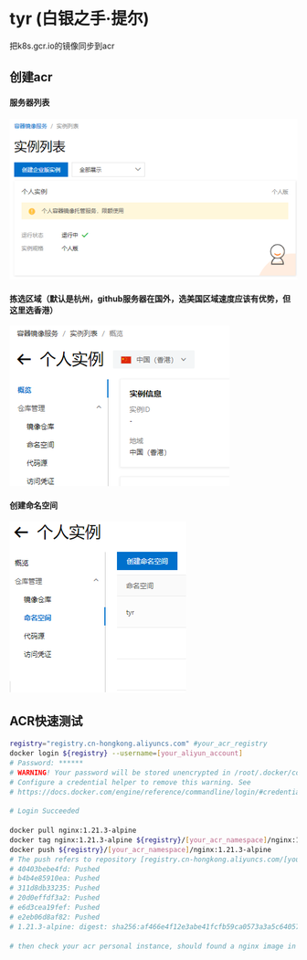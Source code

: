 # tyr (白银之手·提尔)
把k8s.gcr.io的镜像同步到acr


## 创建acr
#### 服务器列表
![容器镜像服务实例列表](./picture/容器镜像服务实例列表.png)
#### 拣选区域（默认是杭州，github服务器在国外，选美国区域速度应该有优势，但这里选香港）
![容器镜像服务实例列表](./picture/容器镜像个人实例-区域.png)
#### 创建命名空间
![容器镜像服务实例列表](./picture/容器镜像命名空间.png)


## ACR快速测试
```sh
registry="registry.cn-hongkong.aliyuncs.com" #your_acr_registry
docker login ${registry} --username=[your_aliyun_account]
# Password: ******
# WARNING! Your password will be stored unencrypted in /root/.docker/config.json.
# Configure a credential helper to remove this warning. See
# https://docs.docker.com/engine/reference/commandline/login/#credentials-store

# Login Succeeded

docker pull nginx:1.21.3-alpine
docker tag nginx:1.21.3-alpine ${registry}/[your_acr_namespace]/nginx:1.21.3-alpine
docker push ${registry}/[your_acr_namespace]/nginx:1.21.3-alpine
# The push refers to repository [registry.cn-hongkong.aliyuncs.com/[your_acr_namespace]/nginx]
# 40403bebe4fd: Pushed 
# b4b4e85910ea: Pushed 
# 311d8db33235: Pushed 
# 20d0effdf3a2: Pushed 
# e6d3cea19fef: Pushed 
# e2eb06d8af82: Pushed 
# 1.21.3-alpine: digest: sha256:af466e4f12e3abe41fcfb59ca0573a3a5c640573b389d5287207a49d1324abd8 size: 1568

# then check your acr personal instance, should found a nginx image in your namespace
```























